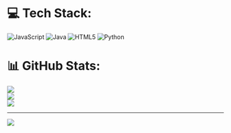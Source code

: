 
# 💻 Tech Stack:
![JavaScript](https://img.shields.io/badge/javascript-%23323330.svg?style=for-the-badge&logo=javascript&logoColor=%23F7DF1E) ![Java](https://img.shields.io/badge/java-%23ED8B00.svg?style=for-the-badge&logo=openjdk&logoColor=white) ![HTML5](https://img.shields.io/badge/html5-%23E34F26.svg?style=for-the-badge&logo=html5&logoColor=white) ![Python](https://img.shields.io/badge/python-3670A0?style=for-the-badge&logo=python&logoColor=ffdd54)
# 📊 GitHub Stats:
![](https://github-readme-stats.vercel.app/api?username=himkar-cmd&theme=dark&hide_border=false&include_all_commits=false&count_private=false)<br/>
![](https://github-readme-streak-stats.herokuapp.com/?user=himkar-cmd&theme=dark&hide_border=false)<br/>
![](https://github-readme-stats.vercel.app/api/top-langs/?username=himkar-cmd&theme=dark&hide_border=false&include_all_commits=false&count_private=false&layout=compact)

---
[![](https://visitcount.itsvg.in/api?id=himkar-cmd&icon=0&color=0)](https://visitcount.itsvg.in)

<!-- Proudly created with GPRM ( https://gprm.itsvg.in ) -->
